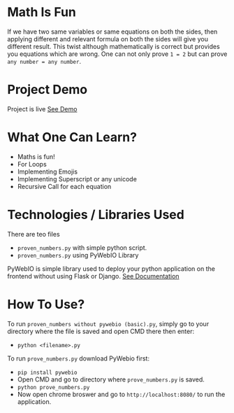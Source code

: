 # Math Is Fun
If we have two same variables or same equations on both the sides, then applying different and relevant formula on both the sides will give you different result. This twist although mathematically is correct but provides you equations which are wrong. One can not only prove ```1 = 2``` but can prove ```any number = any number```. 

# Project Demo
Project is live [See Demo](https://oneequalto.herokuapp.com/)

# What One Can Learn?
- Maths is fun!
- For Loops
- Implementing Emojis
- Implementing Superscript or any unicode
- Recursive Call for each equation

# Technologies / Libraries Used
There are teo files
- ```proven_numbers.py``` with simple python script.
- ```proven_numbers.py``` using PyWebIO Library

PyWebIO is simple library used to deploy your python application on the frontend without using Flask or Django. [See Documentation](https://pywebio.readthedocs.io/)

# How To Use?
To run ```proven_numbers without pywebio (basic).py```, simply go to your directory where the file is saved and open CMD there then enter:
- ```python <filename>.py```

To run ```prove_numbers.py``` download PyWebio first:
- ```pip install pywebio```
- Open CMD and go to directory where ```prove_numbers.py``` is saved.
- ```python prove_numbers.py```
- Now open chrome broswer and go to ```http://localhost:8080/``` to run the application.
